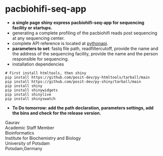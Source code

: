 # pacbiohifi-seq-app
- **a single page shiny express pacbiohifi-seq-app for sequencing facility or startups.**
- generating a complete profiling of the pacbiohifi reads post sequencing at any sequencing center.
- complete API reference is located at [pythonapi](https://shiny.posit.co/py/api/).
- **parameters to set**: fastq file path, readfiltercutoff, provide the name and the address of the sequencing facility, provide the name and the person responsible for sequencing.
- installation dependencies
```
# First install htmltools, then shiny
pip install https://github.com/posit-dev/py-htmltools/tarball/main
pip install https://github.com/posit-dev/py-shiny/tarball/main
pip install shiny
pip install shinywidgets
pip install shinylive
pip install shinyswatch
```
- **To Do tomorrow: add the path declaration, parameters settings, add the bins and check for the release version.**

Gaurav \
Academic Staff Member \
Bioinformatics \
Institute for Biochemistry and Biology \
University of Potsdam \
Potsdam,Germany


